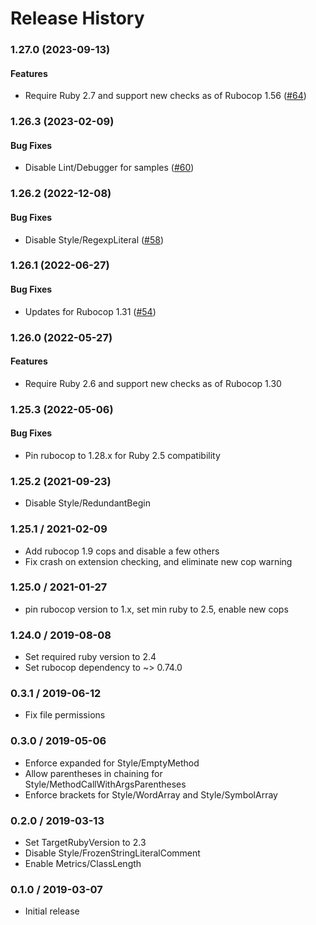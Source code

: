 # Release History

### 1.27.0 (2023-09-13)

#### Features

* Require Ruby 2.7 and support new checks as of Rubocop 1.56 ([#64](https://github.com/googleapis/ruby-style/issues/64)) 

### 1.26.3 (2023-02-09)

#### Bug Fixes

* Disable Lint/Debugger for samples ([#60](https://github.com/googleapis/ruby-style/issues/60)) 

### 1.26.2 (2022-12-08)

#### Bug Fixes

* Disable Style/RegexpLiteral ([#58](https://github.com/googleapis/ruby-style/issues/58)) 

### 1.26.1 (2022-06-27)

#### Bug Fixes

* Updates for Rubocop 1.31 ([#54](https://github.com/googleapis/ruby-style/issues/54)) 

### 1.26.0 (2022-05-27)

#### Features

* Require Ruby 2.6 and support new checks as of Rubocop 1.30

### 1.25.3 (2022-05-06)

#### Bug Fixes

* Pin rubocop to 1.28.x for Ruby 2.5 compatibility

### 1.25.2 (2021-09-23)

* Disable Style/RedundantBegin

### 1.25.1 / 2021-02-09

* Add rubocop 1.9 cops and disable a few others
* Fix crash on extension checking, and eliminate new cop warning

### 1.25.0 / 2021-01-27

* pin rubocop version to 1.x, set min ruby to 2.5, enable new cops

### 1.24.0 / 2019-08-08

* Set required ruby version to 2.4
* Set rubocop dependency to ~> 0.74.0

### 0.3.1 / 2019-06-12

* Fix file permissions

### 0.3.0 / 2019-05-06

* Enforce expanded for Style/EmptyMethod
* Allow parentheses in chaining for Style/MethodCallWithArgsParentheses
* Enforce brackets for Style/WordArray and Style/SymbolArray

### 0.2.0 / 2019-03-13

* Set TargetRubyVersion to 2.3 
* Disable Style/FrozenStringLiteralComment
* Enable Metrics/ClassLength

### 0.1.0 / 2019-03-07

* Initial release
